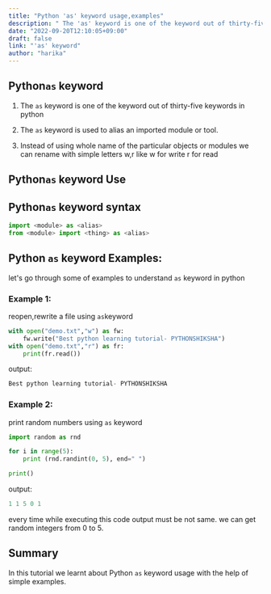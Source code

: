```yaml
---
title: "Python 'as' keyword usage,examples"
description: " The 'as' keyword is one of the keyword out of thirty-five keywords in python"
date: "2022-09-20T12:10:05+09:00"
draft: false
link: "'as' keyword"
author: "harika"
---
```


## Python`as` keyword 

1. The `as` keyword is one of the keyword out of thirty-five keywords in python
2. The `as` keyword is used to alias an imported module or tool.

3. Instead of using whole name of the particular objects or modules we can rename with simple letters w,r like
w for write
r for read

## Python`as` keyword Use


## Python`as` keyword syntax 

```python
import <module> as <alias>
from <module> import <thing> as <alias>
```

## Python `as` keyword Examples:

let's go through some of examples to understand `as` keyword in python

### Example 1:
reopen,rewrite a file using `as`keyword

```python
with open("demo.txt","w") as fw:
    fw.write("Best python learning tutorial- PYTHONSHIKSHA")
with open("demo.txt","r") as fr:
    print(fr.read())
```
output:

```python
Best python learning tutorial- PYTHONSHIKSHA
```

### Example 2:
print random numbers using `as` keyword

```python
import random as rnd

for i in range(5):
    print (rnd.randint(0, 5), end=" ")

print()
```

output:

```python
1 1 5 0 1
```
every time while executing this code output must be not same.
we can get random integers from 0 to 5.

## Summary
In this tutorial we learnt about Python `as` keyword usage with the help of simple examples.
